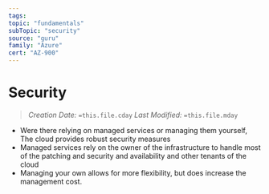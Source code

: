 ```yaml
---
tags:
topic: "fundamentals"
subTopic: "security"
source: "guru"
family: "Azure"
cert: "AZ-900"
---
```

# Security
> *Creation Date:* `=this.file.cday`
> *Last Modified:* `=this.file.mday`

- Were there relying on managed services or managing them yourself, The cloud provides robust security measures
- Managed services rely on the owner of the infrastructure to handle most of the patching and security and availability and other tenants of the cloud
- Managing your own allows for more flexibility, but does increase the management cost.